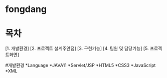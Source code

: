 # fongdang
# 목차
[1. 개발환경]
[2. 프로젝트 설계주안점]
[3. 구현기능]
[4. 팀원 및 담당기능]
[5. 프로젝트화면]

#개발환경
*Language
 *JAVA11
 *Servlet/JSP
 *HTML5
 *CSS3
 *JavaScript
 *XML
